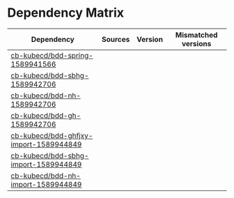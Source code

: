 # Dependency Matrix

Dependency | Sources | Version | Mismatched versions
---------- | ------- | ------- | -------------------
[cb-kubecd/bdd-spring-1589941566](https://github.com/cb-kubecd/bdd-spring-1589941566.git) |  | []() | 
[cb-kubecd/bdd-sbhg-1589942706](https://github.com/cb-kubecd/bdd-sbhg-1589942706.git) |  | []() | 
[cb-kubecd/bdd-nh-1589942706](https://github.com/cb-kubecd/bdd-nh-1589942706.git) |  | []() | 
[cb-kubecd/bdd-gh-1589942706](https://github.com/cb-kubecd/bdd-gh-1589942706.git) |  | []() | 
[cb-kubecd/bdd-ghfjxy-import-1589944849](https://github.com/cb-kubecd/bdd-ghfjxy-import-1589944849.git) |  | []() | 
[cb-kubecd/bdd-sbhg-import-1589944849](https://github.com/cb-kubecd/bdd-sbhg-import-1589944849.git) |  | []() | 
[cb-kubecd/bdd-nh-import-1589944849](https://github.com/cb-kubecd/bdd-nh-import-1589944849.git) |  | []() | 
